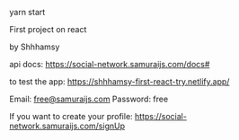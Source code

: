 yarn start

First project on react

by Shhhamsy

api docs: https://social-network.samuraijs.com/docs#

to test the app: https://shhhamsy-first-react-try.netlify.app/

Email: free@samuraijs.com
Password: free

If you want to create your profile: https://social-network.samuraijs.com/signUp
